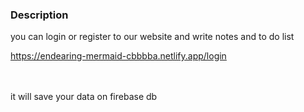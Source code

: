 <h3>Description</h3>
you can login or register to our website and write notes and to do list

https://endearing-mermaid-cbbbba.netlify.app/login


<br/><br/>
it will save your data on firebase db
